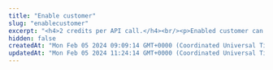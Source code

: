 ```yaml
---
title: "Enable customer"
slug: "enablecustomer"
excerpt: "<h4>2 credits per API call.</h4><br/><p>Enabled customer can perform all operations. By default all customers are enabled. All previously blocked account balances will be unblocked.</p>"
hidden: false
createdAt: "Mon Feb 05 2024 09:09:14 GMT+0000 (Coordinated Universal Time)"
updatedAt: "Mon Feb 05 2024 11:24:14 GMT+0000 (Coordinated Universal Time)"
---
```

